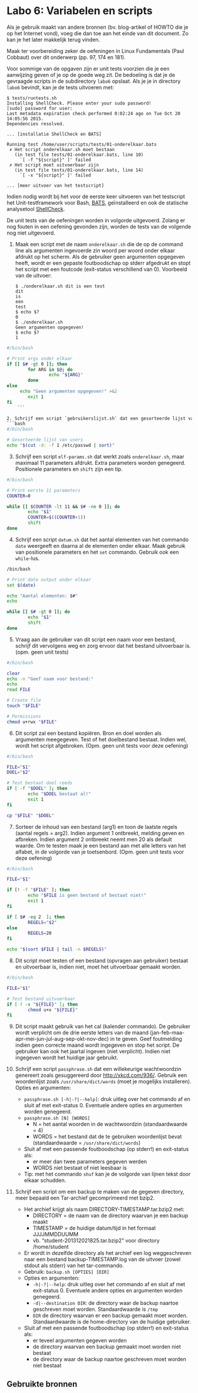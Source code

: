 # Labo 6: Variabelen en scripts

Als je gebruik maakt van andere bronnen (bv. blog-artikel of HOWTO die je op het Internet vond), voeg die dan toe aan het einde van dit document. Zo kan je het later makkelijk terug vinden.

Maak ter voorbereiding zeker de oefeningen in Linux Fundamentals (Paul Cobbaut) over dit onderwerp (pp. 97, 174 en 181).

Voor sommige van de opgaven zijn er unit tests voorzien die je een aanwijzing geven of je op de goede weg zit. De bedoeling is dat je de gevraagde scripts in de subdirectory `labo6` opslaat. Als je je in directory `labo6` bevindt, kan je de tests uitvoeren met:

```
$ tests/runtests.sh
Installing ShellCheck. Please enter your sudo password!
[sudo] password for user: 
Last metadata expiration check performed 0:02:24 ago on Tue Oct 20 14:05:56 2015.
Dependencies resolved.

... [installatie ShellCheck en BATS]

Running test /home/user/scripts/tests/01-onderelkaar.bats
 ✗ Het script onderelkaar.sh moet bestaan
   (in test file tests/01-onderelkaar.bats, line 10)
     `[ -f "${script}" ]' failed
 ✗ Het script moet uitvoerbaar zijn
   (in test file tests/01-onderelkaar.bats, line 14)
     `[ -x "${script}" ]' failed

... [meer uitvoer van het testscript]
```

Indien nodig wordt bij het voor de eerste keer uitvoeren van het testscript het Unit-testframework voor Bash, [BATS](https://github.com/sstephenson/bats), geïnstalleerd en ook de statische analysetool [ShellCheck](https://www.shellcheck.net/).

De unit tests van de oefeningen worden in volgorde uitgevoerd. Zolang er nog fouten in een oefening gevonden zijn, worden de tests van de volgende nog niet uitgevoerd.

1. Maak een script met de naam `onderelkaar.sh` die de op de command line als argumenten ingevoerde zin woord per woord onder elkaar afdrukt op het scherm. Als de gebruiker geen argumenten opgegeven heeft, wordt er een gepaste foutboodschap op stderr afgedrukt en stopt het script met een foutcode (exit-status verschillend van 0). Voorbeeld van de uitvoer:

    ```
    $ ./onderelkaar.sh dit is een test
    dit
    is
    een
    test
    $ echo $?
    0
    $ ./onderelkaar.sh
    Geen argumenten opgegeven!
    $ echo $?
    1
    ```
    
```bash
#/bin/bash

# Print args onder elkaar
if [[ $# -gt 0 ]]; then
        for ARG in $@; do
                echo "${ARG}"
        done
else
     echo "Geen argumenten opgegeven!" >&2
        exit 1
fi
    ```

2. Schrijf een script `gebruikerslijst.sh` dat een gesorteerde lijst van users (uit `/etc/passwd`) weergeeft op het scherm. Maak gebruik van het het commando `cut`.
```bash
#/bin/bash

# Gesorteerde lijst van users
echo "$(cut -d: -f 1 /etc/passwd | sort)"
```

3. Schrijf een script `elf-params.sh` dat werkt zoals `onderelkaar.sh`, maar maximaal 11 parameters afdrukt. Extra parameters worden genegeerd.  Positionele parameters en `shift` zijn een tip.
```bash
#/bin/bash

# Print eerste 11 parameters
COUNTER=0

while [[ $COUNTER -lt 11 && $# -ne 0 ]]; do
        echo "$1"
        COUNTER=$((COUNTER+1))
        shift
done
```

4. Schrijf een script `datum.sh` dat het aantal elementen van het commando `date` weergeeft en daarna al de elementen onder elkaar. Maak gebruik van positionele parameters en het `set` commando. Gebruik ook een `while`-lus.
```bash
/bin/bash

# Print date output onder elkaar
set $(date)

echo "Aantal elementen: $#"
echo

while [[ $# -gt 0 ]]; do
        echo "$1"
        shift
done
```

5. Vraag aan de gebruiker van dit script een naam voor een bestand, schrijf dit vervolgens weg en zorg ervoor dat het bestand uitvoerbaar is. (opm. geen unit tests)
```bash
#/bin/bash

clear
echo -n "Geef naam voor bestand:"
echo
read FILE

# Create file
touch "$FILE"

# Permissions
chmod u+rwx "$FILE"
```

6. Dit script zal een bestand kopiëren. Bron en doel worden als argumenten meegegeven. Test of het doelbestand bestaat. Indien wel, wordt het script afgebroken. (Opm. geen unit tests voor deze oefening)
```bash
#/bin/bash

FILE="$1"
DOEL="$2"

# Test bestaat doel reeds
if [ -f "$DOEL" ]; then
        echo "$DOEL bestaat al!"
        exit 1
fi

cp "$FILE" "$DOEL"
```

7. Sorteer de inhoud van een bestand (arg1) en toon de laatste regels (aantal regels = arg2). Indien argument 1 ontbreekt, melding geven en afbreken. Indien argument 2 ontbreekt neemt men 20 als default waarde. Om te testen maak je een bestand aan met alle letters van het alfabet, in de volgorde van je toetsenbord. (Opm. geen unit tests voor deze oefening)
```bash
#/bin/bash

FILE="$1"

if [! -f "$FILE" ]; then
        echo "$FILE is geen bestand of bestaat niet!"
        exit 1
fi

if [ $# -eq 2  ]; then
        REGELS="$2"
else
    	REGELS=20
fi

echo "$(sort $FILE | tail -n $REGELS)"
```

8. Dit script moet testen of een bestand (opvragen aan gebruiker) bestaat en uitvoerbaar is, indien niet, moet het uitvoerbaar gemaakt worden.
```bash
#/bin/bash

FILE="$1"

# Test bestand uitvoerbaar
if [ ! -x "${FILE}" ]; then
        chmod u+x "${FILE}"
fi
```

9. Dit script maakt gebruik van het cal (kalender commando). De gebruiker wordt verplicht om de drie eerste letters van de maand (jan-feb-maa-apr-mei-jun-jul-aug-sep-okt-nov-dec) in te geven. Geef foutmelding indien geen correcte maand wordt ingegeven en stop het script. De gebruiker kan ook het jaartal ingeven (niet verplicht). Indien niet ingegeven wordt het huidige jaar gebruikt.

10. Schrijf een script `passphrase.sh` dat een willekeurige wachtwoordzin genereert zoals gesuggereerd door <http://xkcd.com/936/>. Gebruik een woordenlijst zoals `/usr/share/dict/words` (moet je mogelijks installeren). Opties en argumenten:
    - `passphrase.sh [-h|-?|--help]`: druk uitleg over het commando af en sluit af met exit-status 0. Eventuele andere opties en argumenten worden genegeerd.
    - `passphrase.sh [N] [WORDS]`
        - N = het aantal woorden in de wachtwoordzin (standaardwaarde = 4)
        - WORDS = het bestand dat de te gebruiken woordenlijst bevat (standaardwaarde = `/usr/share/dict/words`)
    - Sluit af met een passende foutboodschap (op stderr!) en exit-status als:
        - er meer dan twee parameters gegeven werden
        - WORDS niet bestaat of niet leesbaar is
    - Tip: met het commando `shuf` kan je de volgorde van lijnen tekst door elkaar schudden.
11. Schrijf een script om een backup te maken van de gegeven directory, meer bepaald een Tar-archief gecomprimeerd met bzip2.
    - Het archief krijgt als naam DIRECTORY-TIMESTAMP.tar.bzip2 met:
        - DIRECTORY = de naam van de directory waarvan je een backup maakt
        - TIMESTAMP = de huidige datum/tijd in het formaat JJJJMMDDUUMM
        - vb. “student-201312021825.tar.bzip2” voor directory /home/student
    - Er wordt in dezelfde directory als het archief een log weggeschreven naar een bestand backup-TIMESTAMP.log van de uitvoer (zowel stdout als stderr) van het tar-commando.
    - Gebruik: `backup.sh [OPTIES] [DIR]`
    - Opties en argumenten:
        - `-h|-?|--help`: druk uitleg over het commando af en sluit af met exit-status 0. Eventuele andere opties en argumenten worden genegeerd.
        - `-d|--destination DIR`: de directory waar de backup naartoe geschreven moet worden. Standaardwaarde is `/tmp`
        - `DIR` de directory waarvan er een backup gemaakt moet worden. Standaardwaarde is de home-directory van de huidige gebruiker.
    - Sluit af met een passende foutboodschap (op stderr!) en exit-status als:
        - er teveel argumenten gegeven worden
        - de directory waarvan een backup gemaakt moet worden niet bestaat
        - de directory waar de backup naartoe geschreven moet worden niet bestaat

## Gebruikte bronnen
